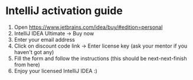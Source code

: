 # IntelliJ activation guide
1. Open https://www.jetbrains.com/idea/buy/#edition=personal
2. IntelliJ IDEA Ultimate → Buy now
3. Enter your email address
4. Click on discount code link → Enter license key (ask your mentor if you haven't got any)
5. Fill the form and follow the instructions (this should be next-next-finish from here)
6. Enjoy your licensed IntelliJ IDEA :)
